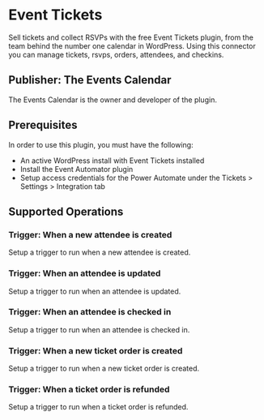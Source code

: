 # Event Tickets
Sell tickets and collect RSVPs with the free Event Tickets plugin, from the team behind the number one calendar in WordPress. Using this connector you can manage tickets, rsvps, orders, attendees, and checkins.

## Publisher: The Events Calendar
The Events Calendar is the owner and developer of the plugin. 

## Prerequisites
In order to use this plugin, you must have the following:

- An active WordPress install with Event Tickets installed
- Install the Event Automator plugin 
- Setup access credentials for the Power Automate under the Tickets > Settings > Integration tab

## Supported Operations

### Trigger: When a new attendee is created
Setup a trigger to run when a new attendee is created.

### Trigger: When an attendee is updated
Setup a trigger to run when an attendee is updated.

### Trigger: When an attendee is checked in
Setup a trigger to run when an attendee is checked in.

### Trigger: When a new ticket order is created
Setup a trigger to run when a new ticket order is created.

### Trigger: When a ticket order is refunded
Setup a trigger to run when a ticket order is refunded.